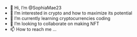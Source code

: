 - 👋 Hi, I’m @SophiaMae23
- 👀 I’m interested in crypto and how to maximize its potential
- 🌱 I’m currently learning cryptocurrencies coding
- 💞️ I’m looking to collaborate on making NFT
- 📫 How to reach me ...

<!---
SophiaMae23/SophiaMae23 is a ✨ special ✨ repository because its `README.md` (this file) appears on your GitHub profile.
You can click the Preview link to take a look at your changes.
--->
